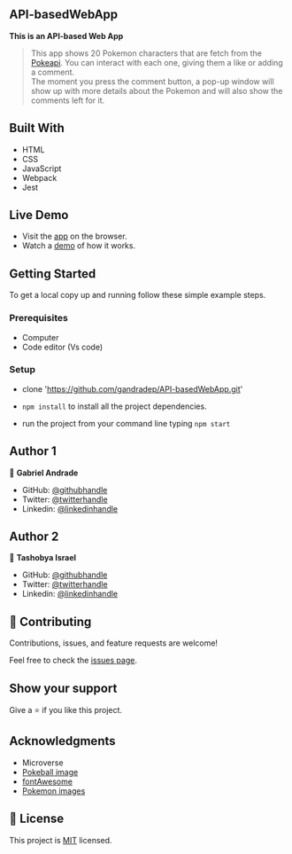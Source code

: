 ## API-basedWebApp

**This is an API-based Web App**
> This app shows 20 Pokemon characters that are fetch from the [Pokeapi](https://pokeapi.co/).
> You can interact with each one, giving them a like or adding a comment.  
> The moment you press the comment button, a pop-up window will show up with more details about the Pokemon and will also show the comments left for it.

## Built With

- HTML
- CSS
- JavaScript
- Webpack
- Jest

## Live Demo

- Visit the [app](https://gandradep.github.io/API-basedWebApp/) on the browser.
- Watch a [demo]() of how it works.

## Getting Started

To get a local copy up and running follow these simple example steps.

### Prerequisites
- Computer
- Code editor (Vs code)

### Setup
- clone 'https://github.com/gandradep/API-basedWebApp.git'

- `npm install` to install all the project dependencies.

- run the project from your command line typing `npm start`

## Author 1
👤 **Gabriel Andrade**

- GitHub: [@githubhandle]()
- Twitter: [@twitterhandle]()
- Linkedin: [@linkedinhandle]()

## Author 2

👤 **Tashobya Israel**

- GitHub: [@githubhandle](https://github.com/tashisrael)
- Twitter: [@twitterhandle](https://twitter.com/tashisrael)
- Linkedin: [@linkedinhandle](https://www.linkedin.com/in/tashobya-israel-6a66b0181/l)

## 🤝 Contributing

Contributions, issues, and feature requests are welcome!

Feel free to check the [issues page](https://github.com/gandradep/API-basedWebApp/issues).

## Show your support

Give a ⭐️ if you like this project.

## Acknowledgments

- Microverse
- [Pokeball image](https://commons.wikimedia.org/wiki/Category:Pok%C3%A9_Balls)
- [fontAwesome](https://fontawesome.com/icons)
- [Pokemon images](https://www.pokemon.com/us/pokedex/)


## 📝 License

This project is [MIT](./MIT.md) licensed.
